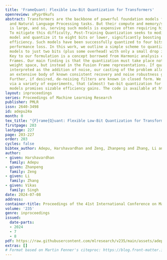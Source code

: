 ```yaml
---
title: 'FrameQuant: Flexible Low-Bit Quantization for Transformers'
openreview: xPypr0kufs
abstract: Transformers are the backbone of powerful foundation models for many Vision
  and Natural Language Processing tasks. But their compute and memory/storage footprint
  is large, and so, serving such models is expensive often requiring high-end hardware.
  To mitigate this difficulty, Post-Training Quantization seeks to modify a pre-trained
  model and quantize it to eight bits or lower, significantly boosting compute/memory/latency
  efficiency. Such models have been successfully quantized to four bits with some
  performance loss. In this work, we outline a simple scheme to quantize Transformer-based
  models to just two bits (plus some overhead) with only a small drop in accuracy.
  Key to our formulation is a concept borrowed from Harmonic analysis called Fusion
  Frames. Our main finding is that the quantization must take place not in the original
  weight space, but instead in the Fusion Frame representations. If quantization is
  interpreted as the addition of noise, our casting of the problem allows invoking
  an extensive body of known consistent recovery and noise robustness guarantees.
  Further, if desired, de-noising filters are known in closed form. We show empirically,
  via a variety of experiments, that (almost) two-bit quantization for Transformer
  models promises sizable efficiency gains. The code is available at https://github.com/vsingh-group/FrameQuant
layout: inproceedings
series: Proceedings of Machine Learning Research
publisher: PMLR
issn: 2640-3498
id: adepu24a
month: 0
tex_title: "{F}rame{Q}uant: Flexible Low-Bit Quantization for Transformers"
firstpage: 203
lastpage: 227
page: 203-227
order: 203
cycles: false
bibtex_author: Adepu, Harshavardhan and Zeng, Zhanpeng and Zhang, Li and Singh, Vikas
author:
- given: Harshavardhan
  family: Adepu
- given: Zhanpeng
  family: Zeng
- given: Li
  family: Zhang
- given: Vikas
  family: Singh
date: 2024-07-08
address:
container-title: Proceedings of the 41st International Conference on Machine Learning
volume: '235'
genre: inproceedings
issued:
  date-parts:
  - 2024
  - 7
  - 8
pdf: https://raw.githubusercontent.com/mlresearch/v235/main/assets/adepu24a/adepu24a.pdf
extras: []
# Format based on Martin Fenner's citeproc: https://blog.front-matter.io/posts/citeproc-yaml-for-bibliographies/
---
```

